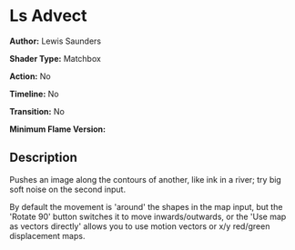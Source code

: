 # Ls Advect

**Author:** Lewis Saunders

**Shader Type:** Matchbox

**Action:** No

**Timeline:** No

**Transition:** No

**Minimum Flame Version:** 


## Description
Pushes an image along the contours of another, like ink in a river; try big soft noise on the second input.

By default the movement is 'around' the shapes in the map input, but the 'Rotate 90' button switches it to move inwards/outwards, or the 'Use map as vectors directly' allows you to use motion vectors or x/y red/green displacement maps.
